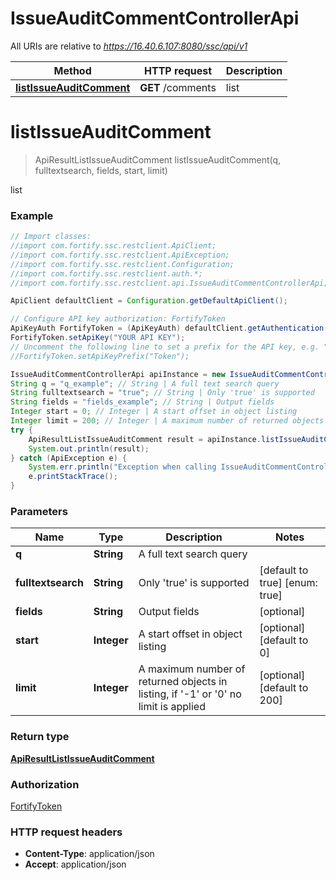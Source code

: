# IssueAuditCommentControllerApi

All URIs are relative to *https://16.40.6.107:8080/ssc/api/v1*

Method | HTTP request | Description
------------- | ------------- | -------------
[**listIssueAuditComment**](IssueAuditCommentControllerApi.md#listIssueAuditComment) | **GET** /comments | list


<a name="listIssueAuditComment"></a>
# **listIssueAuditComment**
> ApiResultListIssueAuditComment listIssueAuditComment(q, fulltextsearch, fields, start, limit)

list

### Example
```java
// Import classes:
//import com.fortify.ssc.restclient.ApiClient;
//import com.fortify.ssc.restclient.ApiException;
//import com.fortify.ssc.restclient.Configuration;
//import com.fortify.ssc.restclient.auth.*;
//import com.fortify.ssc.restclient.api.IssueAuditCommentControllerApi;

ApiClient defaultClient = Configuration.getDefaultApiClient();

// Configure API key authorization: FortifyToken
ApiKeyAuth FortifyToken = (ApiKeyAuth) defaultClient.getAuthentication("FortifyToken");
FortifyToken.setApiKey("YOUR API KEY");
// Uncomment the following line to set a prefix for the API key, e.g. "Token" (defaults to null)
//FortifyToken.setApiKeyPrefix("Token");

IssueAuditCommentControllerApi apiInstance = new IssueAuditCommentControllerApi();
String q = "q_example"; // String | A full text search query
String fulltextsearch = "true"; // String | Only 'true' is supported
String fields = "fields_example"; // String | Output fields
Integer start = 0; // Integer | A start offset in object listing
Integer limit = 200; // Integer | A maximum number of returned objects in listing, if '-1' or '0' no limit is applied
try {
    ApiResultListIssueAuditComment result = apiInstance.listIssueAuditComment(q, fulltextsearch, fields, start, limit);
    System.out.println(result);
} catch (ApiException e) {
    System.err.println("Exception when calling IssueAuditCommentControllerApi#listIssueAuditComment");
    e.printStackTrace();
}
```

### Parameters

Name | Type | Description  | Notes
------------- | ------------- | ------------- | -------------
 **q** | **String**| A full text search query |
 **fulltextsearch** | **String**| Only &#39;true&#39; is supported | [default to true] [enum: true]
 **fields** | **String**| Output fields | [optional]
 **start** | **Integer**| A start offset in object listing | [optional] [default to 0]
 **limit** | **Integer**| A maximum number of returned objects in listing, if &#39;-1&#39; or &#39;0&#39; no limit is applied | [optional] [default to 200]

### Return type

[**ApiResultListIssueAuditComment**](ApiResultListIssueAuditComment.md)

### Authorization

[FortifyToken](../README.md#FortifyToken)

### HTTP request headers

 - **Content-Type**: application/json
 - **Accept**: application/json

